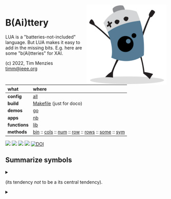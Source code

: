 <img align=right width=250   src="bat2.png">

# B(Ai)ttery
LUA is a "batteries-not-included" language.
But LUA makes it easy to add in the  missing bits.
E.g. here are some "b(Ai)tteries" for XAI.

(c) 2022, Tim Menzies<br><timm@ieee.org>

|what          | where |
|:-------------|:------|
|**config**    | [all](all.html)   |
|**build**     | [Makefile](https://github.com/timm/shortr/blob/master/etc/src/Makefile) (just for doco)  | 
|**demos**     | [go](go.html)  |
|**apps**      | [nb](nb.html)  |
|**functions** | [lib](lib.html) |  
|**methods**   | [bin](bin.html) :: [cols](cols.html) :: [num](num.html) :: [row](row.html) :: [rows](rows.html) :: [some](some.html) :: [sym](sym.html) |

<a href=".."><img src="https://img.shields.io/badge/Language--lua-%232C2D72.svg?logo=lua&logoColor=white"></a>
<a href=".."><img src="https://img.shields.io/badge/checked--by-syntastic-yellow"></a>
<a href="https://github.com/timm/shortr/actions/workflows/tests.yml"><img src="https://github.com/timm/shortr/actions/workflows/tests.yml/badge.svg"></a>
<a href="https://opensource.org/licenses/BSD-2-Clause"><img  src="https://img.shields.io/badge/License-BSD%202--Clause-orange.svg"></a>
<a href="https://zenodo.org/badge/latestdoi/206205826"> <img  src="https://zenodo.org/badge/206205826.svg" alt="DOI"></a> 


## Summarize symbols


<details><summary></summary>

```lua
local all = require"all"
local chat,obj,push,the = all.chat, all.obj, all.push, all.the
--> SYM(at:?int, txt:?str) :SYM -> Summarize a stream of non-numerics.
local SYM = obj("SYM", function(i,at,txt)
  i.at, i.txt, i.n, i.kept =  at or 0, txt or "", 0, {} end)

--> add(i:SYM: x:any, n:?int=1) -> Add `n` count to `i.kept[n]` .
function SYM.add(i,x,n)
  if x ~= "?" then 
    i.n = i.n+1
    i.kept[x] = (n or 1) + (i.kept[x] or 0) end end

--> bin(i:SYM: x:any) -> return `x` mapped to a finite range (just return x)
function SYM.bin(x) return x end

--> clone(i:SYM) :SYM -> Return a class of the same structure.
function SYM.clone(i) return SYM(i.at, i.txt) end

--> like(i:SYN,x:any,prior:num):num -> return how much `x` might belong to `i`.
function SYM.like(i,x,prior)
   return ((i.kept[x] or 0)+the.m*prior) / (i.n+the.m) end

--> merge(i:SYM,j:SYM):SYM -> combine two symbols
function SYM.merge(i,j,     k)
  k = i:clone()
  for _,kept in pairs{i.kept, j.kept} do
    for x,n in pairs(kept) do k:add(x,n) end end
  return k end

--> merge(i:SYM,t:tab):tab -> merge a list of bins (for symbolic y-values)
function SYM.merges(i,t,...) return t end
 
--> mid(i:SYM):tab -> Return a columns' `mid`ddle (central tendency).
function SYM.mid(i,p)
  local max,mode=-1,nil
  for x,n in pairs(i.kept) do if n > most then most,mode = n,x end end
  return mode end

--> div(i:SYM):tab -> Return `div`ersity of a column
```

</details>


(its tendency _not_ to be a its central tendency).


<details><summary></summary>

```lua
function SYM.div(i,p)
  local ent, fun = 0, function(p) return -p*math.log(p,2) end
  for x,n in pairs(i.kept) do if n > 0 then ent=ent + fun(n/i.n) end end
  return ent end
 
return SYM
```

</details>


